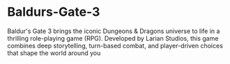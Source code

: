 # Baldurs-Gate-3
Baldur's Gate 3 brings the iconic Dungeons &amp; Dragons universe to life in a thrilling role-playing game (RPG). Developed by Larian Studios, this game combines deep storytelling, turn-based combat, and player-driven choices that shape the world around you
